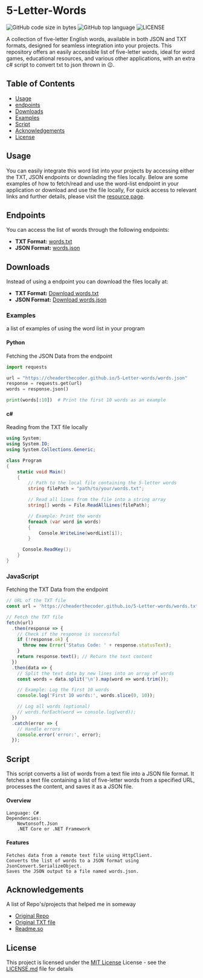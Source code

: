 # 5-Letter-Words
![GitHub code size in bytes](https://img.shields.io/github/languages/code-size/cheaderthecoder/5-Letter-words)
![GitHub top language](https://img.shields.io/github/languages/top/cheaderthecoder/5-Letter-words)
![LICENSE](https://img.shields.io/github/license/cheaderthecoder/5-Letter-words)

A collection of five-letter English words, available in both JSON and TXT formats, designed for seamless integration into your projects. This repository offers an easily accessible list of five-letter words, ideal for word games, educational resources, and various other applications, with an extra c# script to convert txt to json thrown in 😉.


## Table of Contents
- [Usage](https://github.com/cheaderthecoder/5-Letter-words?tab=README.md#Usage)
- [endpoints](https://github.com/cheaderthecoder/5-Letter-words?tab=README.md#Endpoints)
- [Downloads](https://github.com/cheaderthecoder/5-Letter-words?tab=README.md#Download)
- [Examples](https://github.com/cheaderthecoder/5-Letter-words?tab=README.md#Examples)
- [Script](https://github.com/cheaderthecoder/5-Letter-words?tab=README.md#Script)
- [Acknowledgements](https://github.com/cheaderthecoder/5-Letter-words?tab=README.md#Acknowledgements)
- [License](https://github.com/cheaderthecoder/5-Letter-words?tab=README.md#License)


## Usage
You can easily integrate this word list into your projects by accessing either the TXT, JSON endpoints or downlading the files locally. Below are some examples of how to fetch/read and use the word-list endpoint in your application or download and use the file locally, For quick access to relevant links and further details, please visit the [resource page](https://cheaderthecoder.github.io/5-Letter-words/).




## Endpoints
You can access the list of words through the following endpoints:

- **TXT Format:** [words.txt](https://cheaderthecoder.github.io/5-Letter-words/words.txt)
- **JSON Format:** [words.json](https://cheaderthecoder.github.io/5-Letter-words/words.json)

## Downloads
Instead of using a endpoint you can download the files locally at:

- **TXT Format:** [Download words.txt](https://github.com/cheaderthecoder/5-Letter-words/blob/main/words.txt)
- **JSON Format:** [Download words.json](https://github.com/cheaderthecoder/5-Letter-words/blob/main/words.txt)


### Examples
a list of examples of using the word list in your program

#### Python 
Fetching the JSON Data from the endpoint
```python
import requests

url = "https://cheaderthecoder.github.io/5-Letter-words/words.json"
response = requests.get(url)
words = response.json()

print(words[:10])  # Print the first 10 words as an example
```

#### c#
Reading from the TXT file locally

```c#
using System;
using System.IO;
using System.Collections.Generic;

class Program
{
    static void Main()
    {
        // Path to the local file containing the 5-letter words
        string filePath = "path/to/your/words.txt";

        // Read all lines from the file into a string array
        string[] words = File.ReadAllLines(filePath);

        // Example: Print the words
        foreach (var word in words)
        {
            Console.WriteLine(wordList[i]);
        }

      Console.ReadKey();
    }
}
```

### JavaScript
Fetching the TXT Data from the endpoint

```js
// URL of the TXT file
const url = 'https://cheaderthecoder.github.io/5-Letter-words/words.txt';

// Fetch the TXT file
fetch(url)
  .then(response => {
    // Check if the response is successful
    if (!response.ok) {
      throw new Error('Status Code: ' + response.statusText);
    }
    return response.text(); // Return the text content
  })
  .then(data => {
    // Split the text data by new lines into an array of words
    const words = data.split('\n').map(word => word.trim());

    // Example: Log the first 10 words
    console.log('First 10 words:', words.slice(0, 10));

    // Log all words (optional)
    // words.forEach(word => console.log(word));
  })
  .catch(error => {
    // Handle errors
    console.error('error:', error);
  });
```


## Script
This script converts a list of words from a text file into a JSON file format. It fetches a text file containing a list of five-letter words from a specified URL, processes the content, and saves it as a JSON file.

#### Overview

    Language: C#
    Dependencies:
        Newtonsoft.Json
        .NET Core or .NET Framework

#### Features

    Fetches data from a remote text file using HttpClient.
    Converts the list of words to a JSON format using JsonConvert.SerializeObject.
    Saves the JSON output to a file named words.json.


## Acknowledgements
A list of Repo's/projects that helped me in someway

 - [Original Repo](https://github.com/charlesreid1/five-letter-words)
 - [Original TXT file](https://github.com/charlesreid1/five-letter-words/blob/master/sgb-words.txt)
 - [Readme.so](https://readme.so/editor)


## License
This project is licensed under the [MIT License](LICENSE.md)
License - see the [LICENSE.md](LICENSE.md) file for
details

